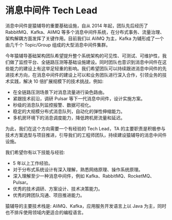 # 消息中间件 Tech Lead

消息中间件是猿辅导的重要基础设施，自从 2014 年起，团队先后经历了 RabbitMQ、Kafka、AliMQ 等多个消息中间件系统，在分布式事务、流量治理、架构解耦方面发挥了关键作用。目前我们以 AliMQ 为主，Kafka 为辅形成了一个由几千个 Topic/Group 组成的大型消息中间件集群。

今年猿辅导基础架构团队希望提升整个系统架构的可见性、可测试、可维护性，我们做了监控平台、全链路压测等基础设施建设。同时团队也意识到消息中间件在这些能力的建设上有这举足轻重的影响。我们希望团队可以持续跟进消息中间件的先进技术方向，在消息中间件的建设上可以和业务团队进行深入合作，引领业务的技术实践，解决 10 倍扩展规模下的技术挑战，例如:

* 在全链路压测场景下对消息流量进行染色路由。
* 紧跟技术前沿，调研 Pulsar 等下一代消息中间件，设计实施方案。
* 秒级的消息队列监控报警、数据可视化。
* 稳定的大规模分布式消息队列，自动化的弹性伸缩能力。
* 多机房环境下的消息调度能力，降低跨机房流量和延迟。

为此，我们在这个方向需要一个有经验的 Tech Lead，TA 的主要职责是积极参与技术方案选型与项目推进，引导我们的工程师团队，持续建设猿辅导的消息中间件设施。

我们希望你有以下技能与经验:

* 5 年以上工作经验。
* 对于分布式系统设计有深入理解，熟悉网络原理、操作系统原理。
* 深入理解至少一种消息中间件，例如 Kafka、RabbitMQ、RocketMQ、Pulsar。
* 优秀的技术调研、方案设计、技术决策能力。
* 优秀的跨团队沟通、项目推进能力。

猿辅导的主要技术栈是: AliMQ、Kafka，应用服务开发语言上以 Java 为主，同时也不排斥使用领域内更适合的编程语言。
